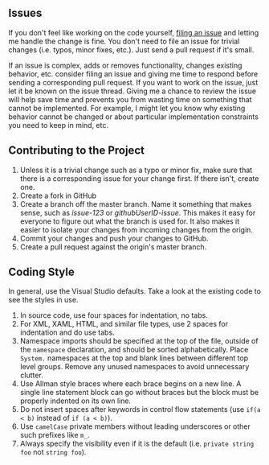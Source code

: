 ## Issues
If you don't feel like working on the code yourself, [filing an issue](https://github.com/EWSoftware/SHFB/issues) and letting me handle the change is fine.
You don't need to file an issue for trivial changes (i.e. typos, minor fixes, etc.).  Just send a pull request
if it's small.

If an issue is complex, adds or removes functionality, changes existing behavior, etc. consider filing an issue
and giving me time to respond before sending a corresponding pull request.  If you want to work on the issue,
just let it be known on the issue thread.  Giving me a chance to review the issue will help save time and
prevents you from wasting time on something that cannot be implemented.  For example, I might let you know why
existing behavior cannot be changed or about particular implementation constraints you need to keep in mind, etc.

## Contributing to the Project
1. Unless it is a trivial change such as a typo or minor fix, make sure that there is a corresponding issue for
your change first.  If there isn't, create one.
2. Create a fork in GitHub
3. Create a branch off the master branch.  Name it something that makes sense, such as *issue-123* or
*githubUserID-issue*.  This makes it easy for everyone to figure out what the branch is used for.  It also makes
it easier to isolate your changes from incoming changes from the origin.
4. Commit your changes and push your changes to GitHub.
5. Create a pull request against the origin's master branch.

## Coding Style
In general, use the Visual Studio defaults.  Take a look at the existing code to see the styles in use.

1. In source code, use four spaces for indentation, no tabs.
2. For XML, XAML, HTML, and similar file types, use 2 spaces for indentation and do use tabs.
3. Namespace imports should be specified at the top of the file, outside of the `namespace` declaration, and
should be sorted alphabetically.  Place `System.` namespaces at the top and blank lines between different top
level groups.  Remove any unused namespaces to avoid unnecessary clutter.
4. Use Allman style braces where each brace begins on a new line. A single line statement block can go without
braces but the block must be properly indented on its own line.
5. Do not insert spaces after keywords in control flow statements (use `if(a < b)` instead of `if (a < b)`).
6. Use `camelCase` private members without leading underscores or other such prefixes like `m_`.
7. Always specify the visibility even if it is the default (i.e. `private string foo` not `string foo`).

